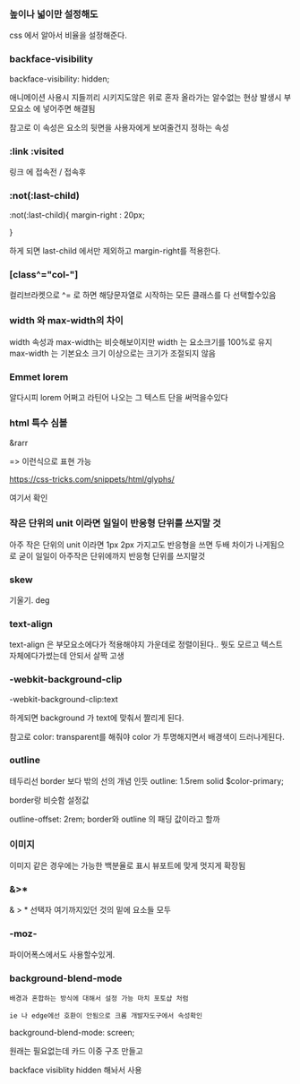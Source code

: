 ### 높이나 넓이만 설정해도

css 에서 알아서 비율을 설정해준다.

### backface-visibility

backface-visibility: hidden;

애니메이션 사용시 지들끼리 시키지도않은 위로 혼자 올라가는 알수없는 현상 발생시 부모요소 에 넣어주면 해결됨

참고로 이 속성은 요소의 뒷면을 사용자에게 보여줄건지 정하는 속성

### :link :visited

링크 에 접속전 / 접속후

### :not(:last-child)

:not(:last-child){
margin-right : 20px;

}

하게 되면 last-child 에서만 제외하고 margin-right를 적용한다.

### [class^="col-"]

컬리브라켓으로 ^= 로 하면 해당문자열로 시작하는 모든 클래스를 다 선택할수있음

### width 와 max-width의 차이

width 속성과 max-width는 비슷해보이지만
width 는 요소크기를 100%로 유지
max-width 는 기본요소 크기 이상으로는 크기가 조절되지 않음

### Emmet lorem

알다시피 lorem 어쩌고 라틴어 나오는 그 텍스트 단을 써먹을수있다

### html 특수 심볼

&rarr

=> 이런식으로 표현 가능

https://css-tricks.com/snippets/html/glyphs/

여기서 확인

### 작은 단위의 unit 이라면 일일이 반응형 단위를 쓰지말 것

아주 작은 단위의 unit 이라면 1px 2px 가지고도 반응형을 쓰면 두배 차이가 나게됨으로 굳이 일일이 아주작은 단위에까지 반응형 단위를 쓰지말것

### skew

기울기. deg

### text-align

text-align 은 부모요소에다가 적용해야지 가운데로 정렬이된다.. 뭣도 모르고 텍스트 자체에다가썼는데 안되서 살짝 고생

### -webkit-background-clip

-webkit-background-clip:text

하게되면 background 가 text에 맞춰서 짤리게 된다.

참고로 color: transparent를 해줘야 color 가 투명해지면서 배경색이 드러나게된다.

### outline

테두리선 border 보다 밖의 선의 개념 인듯
outline: 1.5rem solid $color-primary;

border랑 비슷함 설정값

outline-offset: 2rem;
border와 outline 의 패딩 값이라고 할까

### 이미지

이미지 같은 경우에는 가능한 백분율로 표시 뷰포트에 맞게 멋지게 확장됨

### &>\*

& > \* 선택자 여기까지있던 것의 밑에 요소들 모두

### -moz-

파이어폭스에서도 사용할수있게.

### background-blend-mode

    배경과 혼합하는 방식에 대해서 설정 가능 마치 포토샵 처럼

    ie 나 edge에선 호환이 안됨으로 크롬 개발자도구에서 속성확인

background-blend-mode: screen;

원래는 필요없는데 카드 이중 구조 만들고

backface visiblity hidden 해놔서 사용
